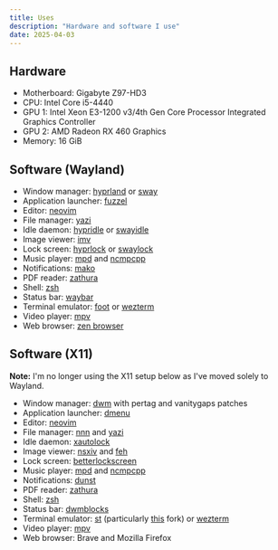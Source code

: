 ```yaml
---
title: Uses
description: "Hardware and software I use"
date: 2025-04-03
---
```

## Hardware

- Motherboard: Gigabyte Z97-HD3
- CPU: Intel Core i5-4440
- GPU 1: Intel Xeon E3-1200 v3/4th Gen Core Processor Integrated Graphics Controller
- GPU 2: AMD Radeon RX 460 Graphics
- Memory: 16 GiB

## Software (Wayland)

- Window manager: [hyprland](https://hyprland.org) or [sway](https://github.com/swaywm/sway)
- Application launcher: [fuzzel](https://codeberg.org/dnkl/fuzzel)
- Editor: [neovim](https://neovim.io/)
- File manager: [yazi](https://github.com/sxyazi/yazi)
- Idle daemon: [hypridle](https://github.com/hyprwm/hypridle) or [swayidle](https://github.com/swaywm/swayidle)
- Image viewer: [imv](https://sr.ht/~exec64/imv/)
- Lock screen: [hyprlock](https://github.com/hyprwm/hyprlock) or [swaylock](https://github.com/swaywm/swaylock)
- Music player: [mpd](https://github.com/MusicPlayerDaemon/MPD) and [ncmpcpp](https://github.com/ncmpcpp/ncmpcpp)
- Notifications: [mako](https://github.com/emersion/mako)
- PDF reader: [zathura](https://github.com/pwmt/zathura)
- Shell: [zsh](https://www.zsh.org)
- Status bar: [waybar](https://github.com/Alexays/Waybar)
- Terminal emulator: [foot](https://codeberg.org/dnkl/foot) or [wezterm](https://wezfurlong.org/wezterm/index.html)
- Video player: [mpv](https://github.com/mpv-player/mpv)
- Web browser: [zen browser](https://zen-browser.app/)

## Software (X11)

**Note:** I'm no longer using the X11 setup below as I've moved solely to Wayland.

- Window manager: [dwm](https://dwm.suckless.org/) with pertag and vanitygaps patches
- Application launcher: [dmenu](https://tools.suckless.org/dmenu/)
- Editor: [neovim](https://neovim.io/)
- File manager: [nnn](https://github.com/jarun/nnn) and [yazi](https://github.com/sxyazi/yazi)
- Idle daemon: [xautolock](https://linux.die.net/man/1/xautolock)
- Image viewer: [nsxiv](https://github.com/nsxiv/nsxiv) and [feh](https://github.com/derf/feh)
- Lock screen: [betterlockscreen](https://github.com/betterlockscreen/betterlockscreen)
- Music player: [mpd](https://github.com/MusicPlayerDaemon/MPD) and [ncmpcpp](https://github.com/ncmpcpp/ncmpcpp)
- Notifications: [dunst](https://github.com/dunst-project/dunst)
- PDF reader: [zathura](https://github.com/pwmt/zathura)
- Shell: [zsh](https://www.zsh.org)
- Status bar: [dwmblocks](https://github.com/torrinfail/dwmblocks)
- Terminal emulator: [st](https://st.suckless.org) (particularly [this](https://github.com/siduck/st) fork) or [wezterm](https://wezfurlong.org/wezterm/index.html)
- Video player: [mpv](https://github.com/mpv-player/mpv)
- Web browser: Brave and Mozilla Firefox
